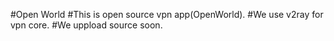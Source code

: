 #Open World
#This is open source vpn app(OpenWorld).
#We use v2ray for vpn core.
#We uppload source soon.
